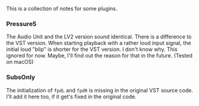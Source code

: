 This is a collection of notes for some plugins.

### Pressure5

The Audio Unit and the LV2 version sound identical. There is a difference to the VST version. When starting playback with a rather loud input signal, the initial loud "blip" is shorter for the VST version. I don't know why. This ignored for now. Maybe, I'll find out the reason for that in the future. (Tested on macOS)

### SubsOnly

The initialization of `fpdL` and `fpdR` is missing in the original VST source code. I'll add it here too, if it get's fixed in the original code.
